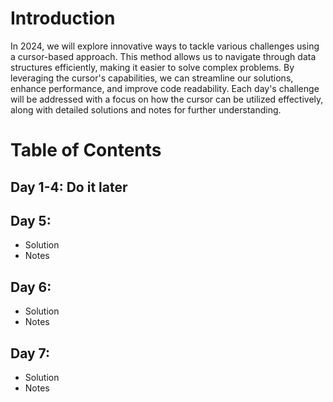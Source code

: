 # Introduction

In 2024, we will explore innovative ways to tackle various challenges using a cursor-based approach. This method allows us to navigate through data structures efficiently, making it easier to solve complex problems. By leveraging the cursor's capabilities, we can streamline our solutions, enhance performance, and improve code readability. Each day's challenge will be addressed with a focus on how the cursor can be utilized effectively, along with detailed solutions and notes for further understanding.

# Table of Contents

## Day 1-4: Do it later


## Day 5: 
- Solution
- Notes

## Day 6: 
- Solution
- Notes

## Day 7: 
- Solution
- Notes
